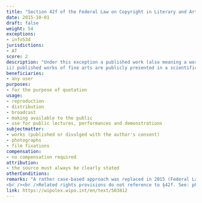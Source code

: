 ```yaml
---
title: "Section 42f of the Federal Law on Copyright in Literary and Artistic Works and Related Rights"
date: 2015-10-01 
draft: false
weight: 54
exceptions:
- info53d
jurisdictions:
- AT
score: 2
description: "Under this exception a published work (also meaning a work made available to the public with the author's consent in such a way that it is accessible to the general public) may be reproduced for the purpose of quotation, distributed, broadcast, made available to the public and used for public lectures, performances and demonstrations, provided that the scope of the use is justified by the special purpose. The exception expressly extends to cases where i) published individual works are included in a main scientific work (a work of a scientific or instructive nature which consist of pictorial representations or a work of the fine arts may only be included to explain the content);
ii) published works of fine arts are publicly presented in a scientific or instructional lecture; iii) individual parts of a published language work are listed in an independent new work; iv) individual passages of a published works of musical art are cited in a literary work; v) individual parts of a published work are listed in an independent new work." 
beneficiaries:
- any user
purposes: 
- for the purpose of quotation
usage:
- reproduction
- distribution 
- broadcast
- making available to the public 
- use for public lectures, performances and demonstrations
subjectmatter:
- works (published or divulged with the author's consent)
- photographs
- film fixations
compensation:
- no compensation required
attribution: 
- the source must always be clearly stated
otherConditions: 
remarks: "A rather case-based approach was replaced in 2015 (Federal Law BGBl. I No. 99/2015 come into force on October 1, 2015) by a more open-ended provision.
<br /><br />Related rights provisions do not reference to §42f. See: photographs (§74(7)), performances (§71(1)), phonograms (§76(4)), broadcasts (§76a(3))."
link: https://wipolex.wipo.int/en/text/503812
---
```

